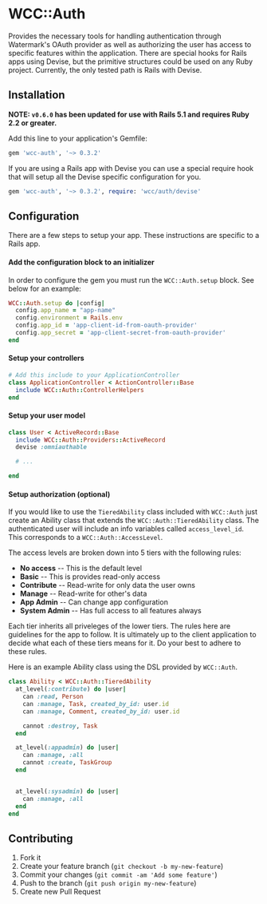 # WCC::Auth

Provides the necessary tools for handling authentication through
Watermark's OAuth provider as well as authorizing the user has access to
specific features within the application. There are special hooks for
Rails apps using Devise, but the primitive structures could be used on
any Ruby project. Currently, the only tested path is Rails with Devise.

## Installation

**NOTE: `v0.6.0` has been updated for use with Rails 5.1 and requires Ruby 2.2 or greater.**

Add this line to your application's Gemfile:

```ruby
gem 'wcc-auth', '~> 0.3.2'
```

If you are using a Rails app with Devise you can use a special require
hook that will setup all the Devise specific configuration for you.

```ruby
gem 'wcc-auth', '~> 0.3.2', require: 'wcc/auth/devise'
```

## Configuration

There are a few steps to setup your app. These instructions are specific
to a Rails app.

#### Add the configuration block to an initializer

In order to configure the gem you must run the `WCC::Auth.setup` block.
See below for an example:

```ruby
WCC::Auth.setup do |config|
  config.app_name = "app-name"
  config.environment = Rails.env
  config.app_id = 'app-client-id-from-oauth-provider'
  config.app_secret = 'app-client-secret-from-oauth-provider'
end
```

#### Setup your controllers

```ruby
# Add this include to your ApplicationController
class ApplicationController < ActionController::Base
  include WCC::Auth::ControllerHelpers
end
```

#### Setup your user model

```ruby
class User < ActiveRecord::Base
  include WCC::Auth::Providers::ActiveRecord
  devise :omniauthable

  # ...

end
```

#### Setup authorization (optional)

If you would like to use the `TieredAbility` class included with
`WCC::Auth` just create an Ability class that extends the
`WCC::Auth::TieredAbility` class. The authenticated user will include an
info variables called `access_level_id`. This corresponds to a
`WCC::Auth::AccessLevel`.

The access levels are broken down into 5 tiers with the following rules:

* **No access** -- This is the default level
* **Basic** -- This is provides read-only access
* **Contribute** -- Read-write for only data the user owns
* **Manage** -- Read-write for other's data
* **App Admin** -- Can change app configuration
* **System Admin** -- Has full access to all features always

Each tier inherits all priveleges of the lower tiers. The rules here are
guidelines for the app to follow. It is ultimately up to the client
application to decide what each of these tiers means for it. Do your
best to adhere to these rules.

Here is an example Ability class using the DSL provided by `WCC::Auth`.

```ruby
class Ability < WCC::Auth::TieredAbility
  at_level(:contribute) do |user|
    can :read, Person
    can :manage, Task, created_by_id: user.id
    can :manage, Comment, created_by_id: user.id

    cannot :destroy, Task
  end

  at_level(:appadmin) do |user|
    can :manage, :all
    cannot :create, TaskGroup
  end


  at_level(:sysadmin) do |user|
    can :manage, :all
  end
end
```

## Contributing

1. Fork it
2. Create your feature branch (`git checkout -b my-new-feature`)
3. Commit your changes (`git commit -am 'Add some feature'`)
4. Push to the branch (`git push origin my-new-feature`)
5. Create new Pull Request
